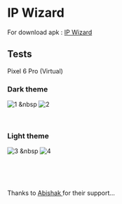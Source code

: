 # IP Wizard

For download apk : <a href="https://drive.google.com/file/d/1pdjX-uNBWMVbCVGPXBlTcFoiGPi1sywL/view?usp=drive_link">IP Wizard</a>

## Tests

Pixel 6 Pro (Virtual)

### Dark theme
![1](https://github.com/Thisal-D/IP-Wizard/assets/93121062/d8ed70c9-6fcf-4824-9130-7abfee528111) &nbsp ![2](https://github.com/Thisal-D/IP-Wizard/assets/93121062/b83cdeda-15ec-493c-bbdb-4de48804809b)

<br>

### Light theme
![3](https://github.com/Thisal-D/IP-Wizard/assets/93121062/6707b0ef-51d2-4c0d-8b80-e9272d584532) &nbsp ![4](https://github.com/Thisal-D/IP-Wizard/assets/93121062/a5d8f3c2-9a1f-48a5-a09c-1056c3908e33)

<br><br>

<br>
Thanks to <a href="https://github.com/solidsman"> Abishak </a> for their support...
